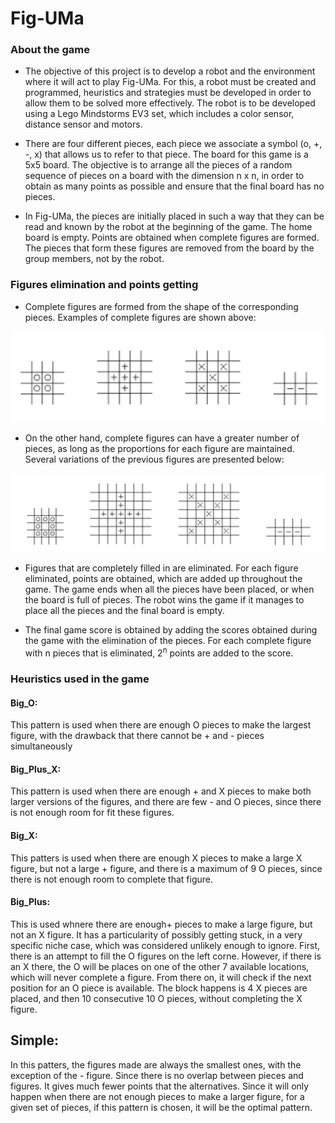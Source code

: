# Fig-UMa

### About the game

- The objective of this project is to develop a robot and the environment where it will act to play Fig-UMa. For this, a robot must be created and programmed, heuristics and strategies must be developed in order to allow them to be solved more effectively. The robot is to be developed using a Lego Mindstorms EV3 set, which includes a color sensor, distance sensor and motors.

- There are four different pieces, each piece we associate a symbol (o, +, -, x) that allows us to refer to that piece. The board for this game is a 5x5 board. The objective is to arrange all the pieces of a random sequence of pieces on a board with the dimension n x n, in order to obtain as many points as possible and ensure that the final board has no pieces.

- In Fig-UMa, the pieces are initially placed in such a way that they can be read and known by the robot at the beginning of the game. The home board is empty. Points are obtained when complete figures are formed. The pieces that form these figures are removed from the board by the group members, not by the robot.

### Figures elimination and points getting

- Complete figures are formed from the shape of the corresponding pieces. Examples of complete figures are shown above:

![Project](./assets/figOne.PNG)

- On the other hand, complete figures can have a greater number of pieces, as long as the proportions for each figure are maintained. Several variations of the previous figures are presented below:

![Project](./assets/figTwo.PNG)

- Figures that are completely filled in are eliminated. For each figure eliminated, points are obtained, which are added up throughout the game. The game ends when all the pieces have been placed, or when the board is full of pieces. The robot wins the game if it manages to place all the pieces and the final board is empty.

- The final game score is obtained by adding the scores obtained during the game with the elimination of the pieces. For each complete figure with n pieces that is eliminated, 2<sup>n</sup> points are added to the score.

### Heuristics used in the game
#### Big_O:
This pattern is used when there are enough O pieces to make the largest figure, with the drawback that there cannot be + and - pieces simultaneously

#### Big_Plus_X:
This pattern is used when there are enough + and X pieces to make both larger versions of the figures, and there are few - and O pieces, since there is not enough room for fit these figures.

#### Big_X:
This patters is used when there are enough X pieces to make a large X figure, but not a large + figure, and there is a maximum of 9 O pieces, since there is not enough room to complete that figure.

#### Big_Plus:
This is used whnere there are enough+ pieces to make a large figure, but not an X figure. It has a particularity of possibly getting stuck, in a very specific niche case, which was considered unlikely enough to ignore. 
First, there is an attempt to fill the O figures on the left corne. However, if there is an X there, the O will be places on one of the other 7 available locations, which will never complete a figure. From there on, it will check if the next position for an O piece is available. The block happens is 4 X pieces are placed, and then 10 consecutive 10 O pieces, without completing the X figure. 

## Simple:
In this patters, the figures made are always the smallest ones, with the exception of the - figure. Since there is no overlap between pieces and figures. It gives much fewer points that the alternatives. Since it will only happen when there are not enough pieces to make a larger figure, for a given set of pieces, if this pattern is chosen, it will be the optimal pattern.
